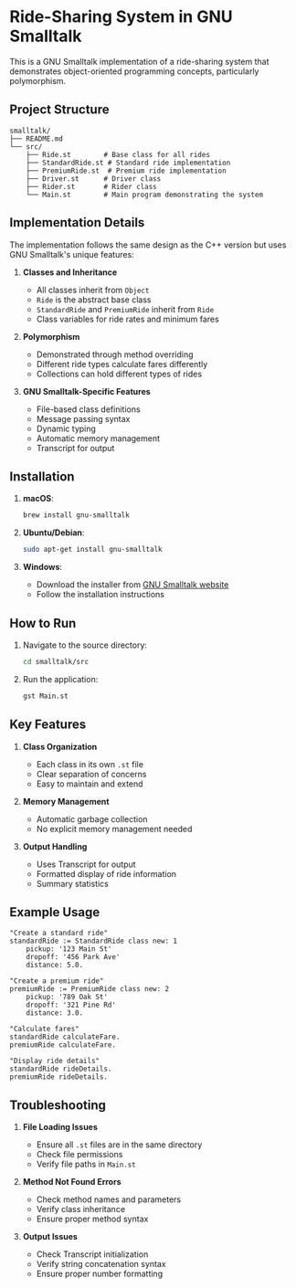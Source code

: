 # Ride-Sharing System in GNU Smalltalk

This is a GNU Smalltalk implementation of a ride-sharing system that demonstrates object-oriented programming concepts, particularly polymorphism.

## Project Structure

```
smalltalk/
├── README.md
└── src/
    ├── Ride.st        # Base class for all rides
    ├── StandardRide.st # Standard ride implementation
    ├── PremiumRide.st  # Premium ride implementation
    ├── Driver.st      # Driver class
    ├── Rider.st       # Rider class
    └── Main.st        # Main program demonstrating the system
```

## Implementation Details

The implementation follows the same design as the C++ version but uses GNU Smalltalk's unique features:

1. **Classes and Inheritance**
   - All classes inherit from `Object`
   - `Ride` is the abstract base class
   - `StandardRide` and `PremiumRide` inherit from `Ride`
   - Class variables for ride rates and minimum fares

2. **Polymorphism**
   - Demonstrated through method overriding
   - Different ride types calculate fares differently
   - Collections can hold different types of rides

3. **GNU Smalltalk-Specific Features**
   - File-based class definitions
   - Message passing syntax
   - Dynamic typing
   - Automatic memory management
   - Transcript for output

## Installation

1. **macOS**:
   ```bash
   brew install gnu-smalltalk
   ```

2. **Ubuntu/Debian**:
   ```bash
   sudo apt-get install gnu-smalltalk
   ```

3. **Windows**:
   - Download the installer from [GNU Smalltalk website](https://www.gnu.org/software/smalltalk/)
   - Follow the installation instructions

## How to Run

1. Navigate to the source directory:
   ```bash
   cd smalltalk/src
   ```

2. Run the application:
   ```bash
   gst Main.st
   ```

## Key Features

1. **Class Organization**
   - Each class in its own `.st` file
   - Clear separation of concerns
   - Easy to maintain and extend

2. **Memory Management**
   - Automatic garbage collection
   - No explicit memory management needed

3. **Output Handling**
   - Uses Transcript for output
   - Formatted display of ride information
   - Summary statistics

## Example Usage

```smalltalk
"Create a standard ride"
standardRide := StandardRide class new: 1 
    pickup: '123 Main St' 
    dropoff: '456 Park Ave' 
    distance: 5.0.

"Create a premium ride"
premiumRide := PremiumRide class new: 2 
    pickup: '789 Oak St' 
    dropoff: '321 Pine Rd' 
    distance: 3.0.

"Calculate fares"
standardRide calculateFare.
premiumRide calculateFare.

"Display ride details"
standardRide rideDetails.
premiumRide rideDetails.
```

## Troubleshooting

1. **File Loading Issues**
   - Ensure all `.st` files are in the same directory
   - Check file permissions
   - Verify file paths in `Main.st`

2. **Method Not Found Errors**
   - Check method names and parameters
   - Verify class inheritance
   - Ensure proper method syntax

3. **Output Issues**
   - Check Transcript initialization
   - Verify string concatenation syntax
   - Ensure proper number formatting 
